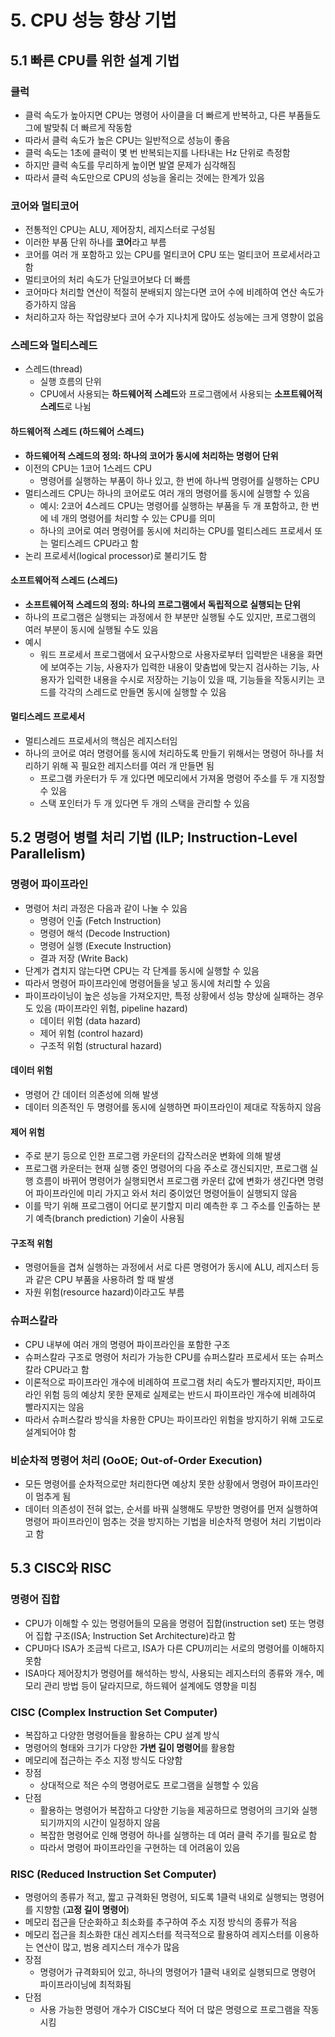 # 5. CPU 성능 향상 기법

## 5.1 빠른 CPU를 위한 설계 기법

### 클럭

- 클럭 속도가 높아지면 CPU는 명령어 사이클을 더 빠르게 반복하고, 다른 부품들도 그에 발맞춰 더 빠르게 작동함
- 따라서 클럭 속도가 높은 CPU는 일반적으로 성능이 좋음
- 클럭 속도는 1초에 클럭이 몇 번 반복되는지를 나타내는 Hz 단위로 측정함
- 하지만 클럭 속도를 무리하게 높이면 발열 문제가 심각해짐
- 따라서 클럭 속도만으로 CPU의 성능을 올리는 것에는 한계가 있음

### 코어와 멀티코어

- 전통적인 CPU는 ALU, 제어장치, 레지스터로 구성됨
- 이러한 부품 단위 하나를 **코어**라고 부름
- 코어를 여러 개 포함하고 있는 CPU를 멀티코어 CPU 또는 멀티코어 프로세서라고 함
- 멀티코어의 처리 속도가 단일코어보다 더 빠름
- 코어마다 처리할 연산이 적절히 분배되지 않는다면 코어 수에 비례하여 연산 속도가 증가하지 않음
- 처리하고자 하는 작업량보다 코어 수가 지나치게 많아도 성능에는 크게 영향이 없음

### 스레드와 멀티스레드

- 스레드(thread)
    - 실행 흐름의 단위
    - CPU에서 사용되는 **하드웨어적 스레드**와 프로그램에서 사용되는 **소프트웨어적 스레드**로 나뉨

#### 하드웨어적 스레드 (하드웨어 스레드)

- **하드웨어적 스레드의 정의: 하나의 코어가 동시에 처리하는 명령어 단위**
- 이전의 CPU는 1코어 1스레드 CPU
    - 명령어를 실행하는 부품이 하나 있고, 한 번에 하나씩 명령어를 실행하는 CPU
- 멀티스레드 CPU는 하나의 코어로도 여러 개의 명령어를 동시에 실행할 수 있음
    - 예시: 2코어 4스레드 CPU는 명령어를 실행하는 부품을 두 개 포함하고, 한 번에 네 개의 명령어를 처리할 수 있는 CPU를 의미
    - 하나의 코어로 여러 명령어를 동시에 처리하는 CPU를 멀티스레드 프로세서 또는 멀티스레드 CPU라고 함
- 논리 프로세서(logical processor)로 불리기도 함

#### 소프트웨어적 스레드 (스레드)

- **소프트웨어적 스레드의 정의: 하나의 프로그램에서 독립적으로 실행되는 단위**
- 하나의 프로그램은 실행되는 과정에서 한 부분만 실행될 수도 있지만, 프로그램의 여러 부분이 동시에 실행될 수도 있음
- 예시
    - 워드 프로세서 프로그램에서 요구사항으로 사용자로부터 입력받은 내용을 화면에 보여주는 기능, 사용자가 입력한 내용이 맞춤법에 맞는지 검사하는 기능, 사용자가 입력한 내용을 수시로 저장하는 기능이 있을 때, 기능들을 작동시키는 코드를 각각의 스레드로 만들면 동시에 실행할 수 있음

#### 멀티스레드 프로세서

- 멀티스레드 프로세서의 핵심은 레지스터임
- 하나의 코어로 여러 명령어를 동시에 처리하도록 만들기 위해서는 명령어 하나를 처리하기 위해 꼭 필요한 레지스터를 여러 개 만들면 됨
    - 프로그램 카운터가 두 개 있다면 메모리에서 가져올 명령어 주소를 두 개 지정할 수 있음
    - 스택 포인터가 두 개 있다면 두 개의 스택을 관리할 수 있음

## 5.2 명령어 병렬 처리 기법 (ILP; Instruction-Level Parallelism)

### 명령어 파이프라인

- 명령어 처리 과정은 다음과 같이 나눌 수 있음
    - 명령어 인출 (Fetch Instruction)
    - 명령어 해석 (Decode Instruction)
    - 명령어 실행 (Execute Instruction)
    - 결과 저장 (Write Back)
- 단계가 겹치지 않는다면 CPU는 각 단계를 동시에 실행할 수 있음
- 따라서 명령어 파이프라인에 명령어들을 넣고 동시에 처리할 수 있음
- 파이프라이닝이 높은 성능을 가져오지만, 특정 상황에서 성능 향상에 실패하는 경우도 있음 (파이프라인 위험, pipeline hazard)
    - 데이터 위험 (data hazard)
    - 제어 위험 (control hazard)
    - 구조적 위험 (structural hazard)

#### 데이터 위험

- 명령어 간 데이터 의존성에 의해 발생
- 데이터 의존적인 두 명령어를 동시에 실행하면 파이프라인이 제대로 작동하지 않음 

#### 제어 위험

- 주로 분기 등으로 인한 프로그램 카운터의 갑작스러운 변화에 의해 발생
- 프로그램 카운터는 현재 실행 중인 명령어의 다음 주소로 갱신되지만, 프로그램 실행 흐름이 바뀌어 명령어가 실행되면서 프로그램 카운터 값에 변화가 생긴다면 명령어 파이프라인에 미리 가지고 와서 처리 중이었던 명령어들이 실행되지 않음
- 이를 막기 위해 프로그램이 어디로 분기할지 미리 예측한 후 그 주소를 인출하는 분기 예측(branch prediction) 기술이 사용됨

#### 구조적 위험

- 명령어들을 겹쳐 실행하는 과정에서 서로 다른 명령어가 동시에 ALU, 레지스터 등과 같은 CPU 부품을 사용하려 할 때 발생
- 자원 위험(resource hazard)이라고도 부름

### 슈퍼스칼라

- CPU 내부에 여러 개의 명령어 파이프라인을 포함한 구조
- 슈퍼스칼라 구조로 명령어 처리가 가능한 CPU를 슈퍼스칼라 프로세서 또는 슈퍼스칼라 CPU라고 함
- 이론적으로 파이프라인 개수에 비례하여 프로그램 처리 속도가 빨라지지만, 파이프라인 위험 등의 예상치 못한 문제로 실제로는 반드시 파이프라인 개수에 비례하여 빨라지지는 않음
- 따라서 슈퍼스칼라 방식을 차용한 CPU는 파이프라인 위험을 방지하기 위해 고도로 설계되어야 함

### 비순차적 명령어 처리 (OoOE; Out-of-Order Execution)

- 모든 명령어를 순차적으로만 처리한다면 예상치 못한 상황에서 명령어 파이프라인이 멈추게 됨
- 데이터 의존성이 전혀 없는, 순서를 바꿔 실행해도 무방한 명령어를 먼저 실행하여 명령어 파이프라인이 멈추는 것을 방지하는 기법을 비순차적 명령어 처리 기법이라고 함

## 5.3 CISC와 RISC

### 명령어 집합

- CPU가 이해할 수 있는 명령어들의 모음을 명령어 집합(instruction set) 또는 명령어 집합 구조(ISA; Instruction Set Architecture)라고 함
- CPU마다 ISA가 조금씩 다르고, ISA가 다른 CPU끼리는 서로의 명령어를 이해하지 못함
- ISA마다 제어장치가 명령어를 해석하는 방식, 사용되는 레지스터의 종류와 개수, 메모리 관리 방법 등이 달라지므로, 하드웨어 설계에도 영향을 미침

### CISC (Complex Instruction Set Computer)

- 복잡하고 다양한 명령어들을 활용하는 CPU 설계 방식
- 명령어의 형태와 크기가 다양한 **가변 길이 명령어**를 활용함
- 메모리에 접근하는 주소 지정 방식도 다양함
- 장점
    - 상대적으로 적은 수의 명령어로도 프로그램을 실행할 수 있음
- 단점
    - 활용하는 명령어가 복잡하고 다양한 기능을 제공하므로 명령어의 크기와 실행되기까지의 시간이 일정하지 않음
    - 복잡한 명령어로 인해 명령어 하나를 실행하는 데 여러 클럭 주기를 필요로 함
    - 따라서 명령어 파이프라인을 구현하는 데 어려움이 있음

### RISC (Reduced Instruction Set Computer)

- 명령어의 종류가 적고, 짧고 규격화된 명령어, 되도록 1클럭 내외로 실행되는 명령어를 지향함 (**고정 길이 명령어**)
- 메모리 접근을 단순화하고 최소화를 추구하여 주소 지정 방식의 종류가 적음
- 메모리 접근을 최소화한 대신 레지스터를 적극적으로 활용하여 레지스터를 이용하는 연산이 많고, 범용 레지스터 개수가 많음
- 장점
    - 명령어가 규격화되어 있고, 하나의 명령어가 1클럭 내외로 실행되므로 명령어 파이프라이닝에 최적화됨
- 단점
    - 사용 가능한 명령어 개수가 CISC보다 적어 더 많은 명령으로 프로그램을 작동시킴
    
    